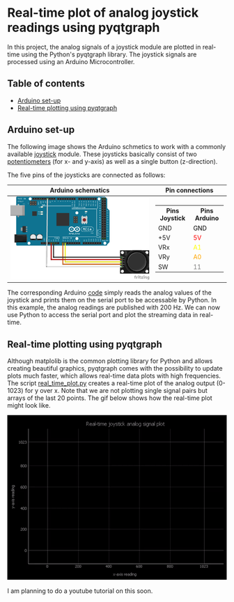 # Real-time plot of analog joystick readings using pyqtgraph

In this project, the analog signals of a joystick module are plotted in real-time using the Python's pyqtgraph library. The joystick signals are processed using an Arduino Microcontroller.

## Table of contents

   * [Arduino set-up](#table-of-contents)
   * [Real-time plotting using pyqtgraph](#table-of-contents)


## Arduino set-up

The following image shows the Arduino schmetics to work with a commonly available [joystick](https://www.amazon.de/AZDelivery-Joystick-KY-023-Arduino-gratis/dp/B07CKCBHF4/ref=sr_1_1_sspa?ie=UTF8&qid=1538845699&sr=8-1-spons&keywords=joystick+arduino&psc=1) module. These joysticks basically consist of two [potentiometers](https://en.wikipedia.org/wiki/Potentiometer) (for x- and y-axis) as well as a single button (z-direction).

<!-- <p align="center"><img src="doc/single_joystick.png" width="600"></p> --->
The five pins of the joysticks are connected as follows:

|Arduino schematics|Pin connections|
|--|--|
|![awd](doc/single_joystick.png)| <table> <tr><th>Pins Joystick</th><th>Pins Arduino</th></tr><tr><td>GND</td><td><font color="black">GND</font></td></tr><tr><td>+5V</td><td><font color="red">5V</font></td></tr><tr><td>VRx</td><td><font color="yellow">A1</font></td></tr><tr><td>VRy</td><td><font color="orange">A0</font></td></tr><tr><td>SW</td><td><font color="grey">11</font></td></tr> </table>|

The corresponding Arduino [code](joystick_readings.ino) simply reads the analog values of the joystick and prints them on the serial port to be accessable by Python. In this example, the analog readings are published with 200 Hz. We can now use Python to access the serial port and plot the streaming data in real-time.

## Real-time plotting using pyqtgraph

Although matplolib is the common plotting library for Python and allows creating beautiful graphics, pyqtgraph comes with the possibility to update plots much faster, which allows real-time data plots with high frequencies. </br> The script [real_time_plot.py](real_time_plot.py) creates a real-time plot of the analog output (0-1023) for y over x. Note that we are not plotting single signal pairs but arrays of the last 20 points. The gif below shows how the real-time plot might look like.
<p align="center"><img src="doc/plot_gif.gif"></p>


I am planning to do a youtube tutorial on this soon.

